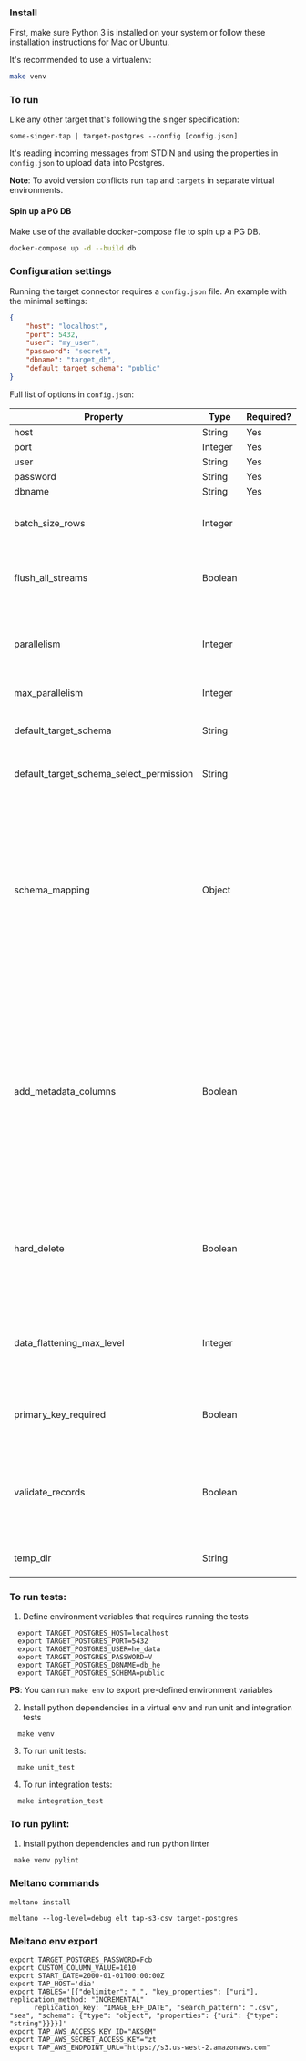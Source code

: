 ### Install

First, make sure Python 3 is installed on your system or follow these
installation instructions for [Mac](http://docs.python-guide.org/en/latest/starting/install3/osx/) or
[Ubuntu](https://www.digitalocean.com/community/tutorials/how-to-install-python-3-and-set-up-a-local-programming-environment-on-ubuntu-16-04).

It's recommended to use a virtualenv:

```bash
make venv
```

### To run

Like any other target that's following the singer specification:

`some-singer-tap | target-postgres --config [config.json]`

It's reading incoming messages from STDIN and using the properties in `config.json` to upload data into Postgres.

**Note**: To avoid version conflicts run `tap` and `targets` in separate virtual environments.


#### Spin up a PG DB

Make use of the available docker-compose file to spin up a PG DB.

```bash
docker-compose up -d --build db
```


### Configuration settings

Running the target connector requires a `config.json` file. An example with the minimal settings:

```json
{
    "host": "localhost",
    "port": 5432,
    "user": "my_user",
    "password": "secret",
    "dbname": "target_db",
    "default_target_schema": "public"
}
```

Full list of options in `config.json`:

| Property                            | Type    | Required?  | Description                                                   |
|-------------------------------------|---------|------------|---------------------------------------------------------------|
| host                                | String  | Yes        | PostgreSQL host                                               |
| port                                | Integer | Yes        | PostgreSQL port                                               |
| user                                | String  | Yes        | PostgreSQL user                                               |
| password                            | String  | Yes        | PostgreSQL password                                           |
| dbname                              | String  | Yes        | PostgreSQL database name                                      |
| batch_size_rows                     | Integer |            | (Default: 100000) Maximum number of rows in each batch. At the end of each batch, the rows in the batch are loaded into Postgres. |
| flush_all_streams                   | Boolean |            | (Default: False) Flush and load every stream into Postgres when one batch is full. Warning: This may trigger the COPY command to use files with low number of records. |
| parallelism                         | Integer |            | (Default: 0) The number of threads used to flush tables. 0 will create a thread for each stream, up to parallelism_max. -1 will create a thread for each CPU core. Any other positive number will create that number of threads, up to parallelism_max. |
| max_parallelism                     | Integer |            | (Default: 16) Max number of parallel threads to use when flushing tables. |
| default_target_schema               | String  |            | Name of the schema where the tables will be created. If `schema_mapping` is not defined then every stream sent by the tap is loaded into this schema.    |
| default_target_schema_select_permission | String  |            | Grant USAGE privilege on newly created schemas and grant SELECT privilege on newly created 
| schema_mapping                      | Object  |            | Useful if you want to load multiple streams from one tap to multiple Postgres schemas.<br><br>If the tap sends the `stream_id` in `<schema_name>-<table_name>` format then this option overwrites the `default_target_schema` value. Note, that using `schema_mapping` you can overwrite the `default_target_schema_select_permission` value to grant SELECT permissions to different groups per schemas or optionally you can create indices automatically for the replicated tables.<br><br> **Note**:  |
| add_metadata_columns                | Boolean |            | (Default: False) Metadata columns add extra row level information about data ingestions, (i.e. when was the row read in source, when was inserted or deleted in postgres etc.) Metadata columns are creating automatically by adding extra columns to the tables with a column prefix `_SDC_`. The column names are following the stitch naming conventions documented at https://www.stitchdata.com/docs/data-structure/integration-schemas#sdc-columns. Enabling metadata columns will flag the deleted rows by setting the `_SDC_DELETED_AT` metadata column. Without the `add_metadata_columns` option the deleted rows from singer taps will not be recognisable in Postgres. |
| hard_delete                         | Boolean |            | (Default: False) When `hard_delete` option is true then DELETE SQL commands will be performed in Postgres to delete rows in tables. It's achieved by continuously checking the  `_SDC_DELETED_AT` metadata column sent by the singer tap. Due to deleting rows requires metadata columns, `hard_delete` option automatically enables the `add_metadata_columns` option as well. |
| data_flattening_max_level           | Integer |            | (Default: 0) Object type RECORD items from taps can be transformed to flattened columns by creating columns automatically.<br><br>When value is 0 (default) then flattening functionality is turned off. |
| primary_key_required                | Boolean |            | (Default: True) Log based and Incremental replications on tables with no Primary Key cause duplicates when merging UPDATE events. When set to true, stop loading data if no Primary Key is defined. |
| validate_records                    | Boolean |            | (Default: False) Validate every single record message to the corresponding JSON schema. This option is disabled by default and invalid RECORD messages will fail only at load time by Postgres. Enabling this option will detect invalid records earlier but could cause performance degradation. |
| temp_dir                            | String  |            | (Default: platform-dependent) Directory of temporary CSV files with RECORD messages. |

### To run tests:

1. Define environment variables that requires running the tests
```
  export TARGET_POSTGRES_HOST=localhost
  export TARGET_POSTGRES_PORT=5432
  export TARGET_POSTGRES_USER=he_data
  export TARGET_POSTGRES_PASSWORD=V
  export TARGET_POSTGRES_DBNAME=db_he
  export TARGET_POSTGRES_SCHEMA=public
```

**PS**: You can run `make env` to export pre-defined environment variables


2. Install python dependencies in a virtual env and run unit and integration tests
```
  make venv
```

3. To run unit tests:
```
  make unit_test
```

4. To run integration tests:
```
  make integration_test
```

### To run pylint:

1. Install python dependencies and run python linter
```
 make venv pylint
```

### Meltano commands

```
meltano install
```


```
meltano --log-level=debug elt tap-s3-csv target-postgres
```


### Meltano env export

```
export TARGET_POSTGRES_PASSWORD=Fcb
export CUSTOM_COLUMN_VALUE=1010
export START_DATE=2000-01-01T00:00:00Z
export TAP_HOST='dia'
export TABLES='[{"delimiter": ",", "key_properties": ["uri"], replication_method: "INCREMENTAL"
      replication_key: "IMAGE_EFF_DATE", "search_pattern": ".csv", "sea", "schema": {"type": "object", "properties": {"uri": {"type": "string"}}}}]'
export TAP_AWS_ACCESS_KEY_ID="AKS6M"
export TAP_AWS_SECRET_ACCESS_KEY="zt
export TAP_AWS_ENDPOINT_URL="https://s3.us-west-2.amazonaws.com"
```